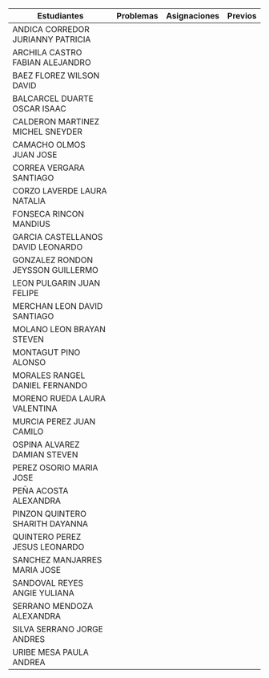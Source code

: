 | Estudiantes                           | Problemas | Asignaciones | Previos |
|---------------------------------------|-----------|--------------|---------|
| ANDICA CORREDOR JURIANNY PATRICIA     |           |              |         |
| ARCHILA CASTRO FABIAN ALEJANDRO       |           |              |         |
| BAEZ FLOREZ WILSON DAVID              |           |              |         |
| BALCARCEL DUARTE OSCAR ISAAC          |           |              |         |
| CALDERON MARTINEZ MICHEL SNEYDER      |           |              |         |
| CAMACHO OLMOS JUAN JOSE               |           |              |         |
| CORREA VERGARA SANTIAGO               |           |              |         |
| CORZO LAVERDE LAURA NATALIA           |           |              |         |
| FONSECA RINCON MANDIUS                |           |              |         |
| GARCIA CASTELLANOS DAVID LEONARDO     |           |              |         |
| GONZALEZ RONDON JEYSSON GUILLERMO     |           |              |         |
| LEON PULGARIN JUAN FELIPE             |           |              |         |
| MERCHAN LEON DAVID SANTIAGO           |           |              |         |
| MOLANO LEON BRAYAN STEVEN             |           |              |         |
| MONTAGUT PINO ALONSO                  |           |              |         |
| MORALES RANGEL DANIEL FERNANDO        |           |              |         |
| MORENO RUEDA LAURA VALENTINA          |           |              |         |
| MURCIA PEREZ JUAN CAMILO              |           |              |         |
| OSPINA ALVAREZ DAMIAN STEVEN          |           |              |         |
| PEREZ OSORIO MARIA JOSE               |           |              |         |
| PEÑA ACOSTA ALEXANDRA                 |           |              |         |
| PINZON QUINTERO SHARITH DAYANNA       |           |              |         |
| QUINTERO PEREZ JESUS LEONARDO         |           |              |         |
| SANCHEZ MANJARRES MARIA JOSE          |           |              |         |
| SANDOVAL REYES ANGIE YULIANA          |           |              |         |
| SERRANO MENDOZA ALEXANDRA             |           |              |         |
| SILVA SERRANO JORGE ANDRES            |           |              |         |
| URIBE MESA PAULA ANDREA               |           |              |         |
